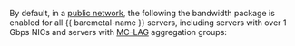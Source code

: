 By default, in a [public network](../../baremetal/concepts/network.md#public-network), the following the bandwidth package is enabled for all {{ baremetal-name }} servers, including servers with over 1 Gbps NICs and servers with [MC-LAG](../../baremetal/concepts/mc-lag.md) aggregation groups: